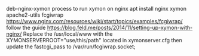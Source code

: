 deb-nginx-xymon
process to run xymon on nginx
apt install nginx xymon apache2-utils fcgiwrap
https://www.nginx.com/resources/wiki/start/topics/examples/fcgiwrap/
follow the guide
https://blog.feld.me/posts/2014/11/setting-up-xymon-with-nginx/
Replace the /usr/local/www with the XYMONSERVERROOT="use/this/path" located in xymonserver.cfg
then update the fastcgi_pass to /var/run/fcgiwrap.socket;
